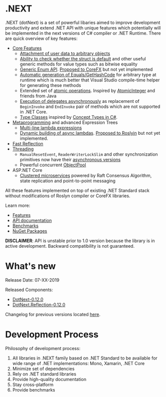 .NEXT
====

.NEXT (dotNext) is a set of powerful libaries aimed to improve development productivity and extend .NET API with unique features which potentially will be implemented in the next versions of C# compiler or .NET Runtime. There are quick overview of key features:

* [Core Features](https://sakno.github.io/dotNext/features/core/index.html)
    * [Attachment of user data to arbitrary objects](https://sakno.github.io/dotNext/features/core/userdata.html)
    * [Ability to check whether the struct is default](https://sakno.github.io/dotNext/features/core/valuetype.html) and other useful generic methods for value types such as bitwise equality
    * [Generic Enum API](https://sakno.github.io/dotNext/features/core/enum.html). [Proposed to CoreFX](https://github.com/dotnet/corefx/issues/34077) but not yet implemented
    * [Automatic generation of Equals/GetHashCode](https://sakno.github.io/dotNext/features/core/autoeh.html) for arbitrary type at runtime which is much better that Visual Studio compile-time helper for generating these methods
    * Extended set of [atomic operations](https://sakno.github.io/dotNext/features/core/atomic.html). Inspired by [AtomicInteger](https://docs.oracle.com/javase/10/docs/api/java/util/concurrent/atomic/AtomicInteger.html) and friends from Java
    * [Execution of delegates asynchronously](https://sakno.github.io/dotNext/features/core/asyncd.html) as replacement of `BeginInvoke` and `EndInvoke` pair of methods which are not supported in .NET Core.
    * [Type Classes](https://github.com/dotnet/csharplang/issues/110) inspired by [Concept Types in C#](https://github.com/dotnet/csharplang/issues/110).
* [Metaprogramming](https://sakno.github.io/dotNext/features/metaprogramming/index.html) and advanced Expression Trees
    * [Multi-line lambda expressions](https://sakno.github.io/dotNext/features/metaprogramming/lambda.html)
    * [Dynamic building of async lambdas](https://sakno.github.io/dotNext/features/metaprogramming/async.html). [Proposed to Roslyin](https://github.com/dotnet/csharplang/issues/158) but not yet implemented.
* [Fast Reflection](https://sakno.github.io/dotNext/features/reflection/fast.html)
* [Threading](https://sakno.github.io/dotNext/features/threading/index.html)
    * `ManualResetEvent`, `ReaderWriterLockSlim` and other synchronization primitives now have their [asynchronous versions](https://sakno.github.io/dotNext/features/threading/rwlock.html)
    * Powerful concurrent [ObjectPool](https://sakno.github.io/dotNext/features/threading/objectpool.html)
* ASP.NET Core
    * [Clustered microservices](https://sakno.github.io/dotNext/features/cluster/aspnetcore.html) powered by Raft Consensus Algorithm, state replication and point-to-point messaging

All these features implemented on top of existing .NET Standard stack without modifications of Roslyn compiler or CoreFX libraries.

Learn more:

* [Features](https://sakno.github.io/dotNext/features/core/index.html)
* [API documentation](https://sakno.github.io/dotNext/api/DotNext.html)
* [Benchmarks](https://sakno.github.io/dotNext/benchmarks.html)
* [NuGet Packages](https://www.nuget.org/profiles/rvsakno)

**DISCLAIMER**: API is unstable prior to 1.0 version because the library is in active development. Backward compatibility is not guaranteed.

# What's new
Release Date: 07-XX-2019

Released Components:
* <a href="https://www.nuget.org/packages/dotnext/0.12.0">DotNext-0.12.0</a>
* <a href="https://www.nuget.org/packages/dotnext.reflection/0.12.0">DotNext.Reflection-0.12.0</a>

Changelog for previous versions located [here](./CHANGELOG.md).

# Development Process
Philosophy of development process:
1. All libraries in .NEXT family based on .NET Standard to be available for wide range of .NET implementations: Mono, Xamarin, .NET Core
1. Minimize set of dependencies
1. Rely on .NET standard libraries
1. Provide high-quality documentation
1. Stay cross-platform
1. Provide benchmarks